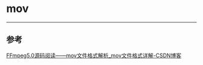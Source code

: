 # mov

---



## 参考

[FFmpeg5.0源码阅读——mov文件格式解析_mov文件格式详解-CSDN博客](https://blog.csdn.net/GrayOnDream/article/details/130918865)